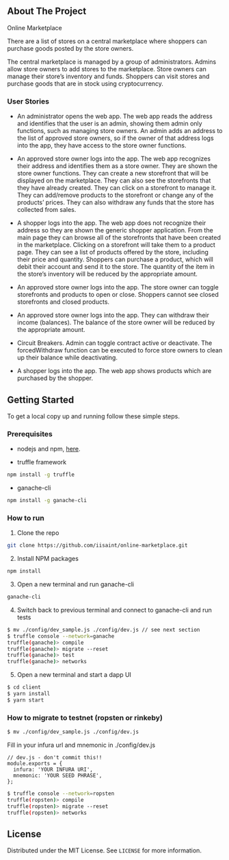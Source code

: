 <!-- ABOUT THE PROJECT -->
## About The Project

Online Marketplace

There are a list of stores on a central marketplace where shoppers can purchase goods posted by the store owners.
 
The central marketplace is managed by a group of administrators. Admins allow store owners to add stores to the marketplace. Store owners can manage their store’s inventory and funds. Shoppers can visit stores and purchase goods that are in stock using cryptocurrency. 
 
### User Stories

* An administrator opens the web app. The web app reads the address and identifies that the user is an admin, showing them admin only functions, such as managing store owners. An admin adds an address to the list of approved store owners, so if the owner of that address logs into the app, they have access to the store owner functions.
 
* An approved store owner logs into the app. The web app recognizes their address and identifies them as a store owner. They are shown the store owner functions. They can create a new storefront that will be displayed on the marketplace. They can also see the storefronts that they have already created. They can click on a storefront to manage it. They can add/remove products to the storefront or change any of the products’ prices. They can also withdraw any funds that the store has collected from sales.
 
* A shopper logs into the app. The web app does not recognize their address so they are shown the generic shopper application. From the main page they can browse all of the storefronts that have been created in the marketplace. Clicking on a storefront will take them to a product page. They can see a list of products offered by the store, including their price and quantity. Shoppers can purchase a product, which will debit their account and send it to the store. The quantity of the item in the store’s inventory will be reduced by the appropriate amount.

* An approved store owner logs into the app. The store owner can toggle storefronts and products to open or close. Shoppers cannot see closed storefronts and closed products.

* An approved store owner logs into the app. They can withdraw their income (balances). The balance of the store owner will be reduced by the appropriate amount.

* Circuit Breakers. Admin can toggle contract active or deactivate. The forcedWithdraw function can be executed to force store owners to clean up their balance while deactivating. 

* A shopper logs into the app. The web app shows products which are purchased by the shopper.


<!-- GETTING STARTED -->
## Getting Started

To get a local copy up and running follow these simple steps.

### Prerequisites

* nodejs and npm, [here](https://nodejs.org/en/).

* truffle framework
```sh
npm install -g truffle
```
* ganache-cli
```sh
npm install -g ganache-cli
```


### How to run
 
1. Clone the repo
```sh
git clone https://github.com/iisaint/online-marketplace.git
```
2. Install NPM packages
```sh
npm install
```
3. Open a new terminal and run ganache-cli
```sh
ganache-cli
```
4. Switch back to previous terminal and connect to ganache-cli and run tests
```sh
$ mv ./config/dev_sample.js ./config/dev.js // see next section
$ truffle console --network=ganache
truffle(ganache)> compile
truffle(ganache)> migrate --reset
truffle(ganache)> test
truffle(ganache)> networks
```
5. Open a new terminal and start a dapp UI
```sh
$ cd client
$ yarn install
$ yarn start
```

### How to migrate to testnet (ropsten or rinkeby)
```sh
$ mv ./config/dev_sample.js ./config/dev.js
```
Fill in your infura url and mnemonic in ./config/dev.js
```javascriopt
// dev.js - don't commit this!!
module.exports = {
  infura: 'YOUR INFURA URI',
  mnemonic: 'YOUR SEED PHRASE',
};
```
```sh
$ truffle console --network=ropsten
truffle(ropsten)> compile
truffle(ropsten)> migrate --reset
truffle(ropsten)> networks
```

<!-- LICENSE -->
## License

Distributed under the MIT License. See `LICENSE` for more information.
